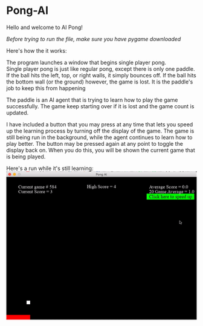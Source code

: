 # Pong-AI
Hello and welcome to AI Pong!

*Before trying to run the file, make sure you have pygame downloaded*

Here's how the it works:

The program launches a window that begins single player pong.  
Single player pong is just like regular pong, except there is only one paddle. If the ball hits the left, top, or right walls, it simply bounces off. If the ball hits the bottom wall (or the ground) however, the game is lost. It is the paddle's job to keep this from happening

The paddle is an AI agent that is trying to learn how to play the game successfully. The game keep starting over if it is lost and the game count is updated. 

I have included a button that you may press at any time that lets you speed up the learning process by turning off the display of the game. The game is still being run in the background, while the agent continues to learn how to play better. The button may be pressed again at any point to toggle the display back on. When you do this, you will be shown the current game that is being played. 

Here's a run while it's still learning:
![](firstdemo.gif)
